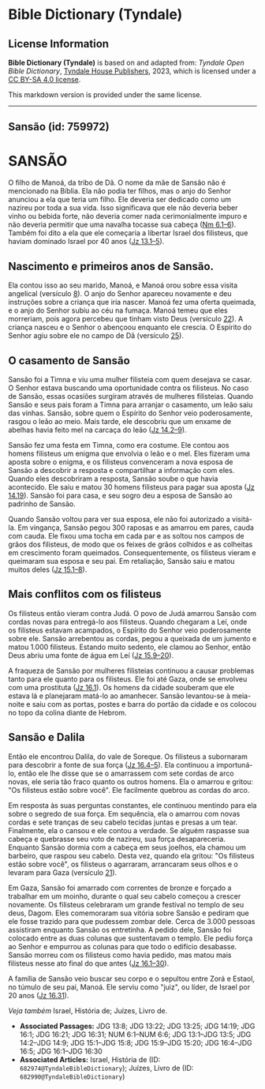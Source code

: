# Bible Dictionary (Tyndale)

## License Information

**Bible Dictionary (Tyndale)** is based on and adapted from: _Tyndale Open Bible Dictionary_, [Tyndale House Publishers](https://tyndaleopenresources.com/), 2023, which is licensed under a [CC BY-SA 4.0 license](https://creativecommons.org/licenses/by-sa/4.0/legalcode.en).

This markdown version is provided under the same license.



--------------------------------

## Sansão (id: 759972)

SANSÃO
======

O filho de Manoá, da tribo de Dã. O nome da mãe de Sansão não é mencionado na Bíblia. Ela não podia ter filhos, mas o anjo do Senhor anunciou a ela que teria um filho. Ele deveria ser dedicado como um nazireu por toda a sua vida. Isso significava que ele não deveria beber vinho ou bebida forte, não deveria comer nada cerimonialmente impuro e não deveria permitir que uma navalha tocasse sua cabeça ([Nm 6\.1–6](https://ref.ly/Num6:1-Num6:6)). Também foi dito a ela que ele começaria a libertar Israel dos filisteus, que haviam dominado Israel por 40 anos ([Jz 13\.1–5](https://ref.ly/Judg13:1-Judg13:5)).

Nascimento e primeiros anos de Sansão.
--------------------------------------

Ela contou isso ao seu marido, Manoá, e Manoá orou sobre essa visita angelical (versículo [8](https://ref.ly/Judg13:8)). O anjo do Senhor apareceu novamente e deu instruções sobre a criança que iria nascer. Manoá fez uma oferta queimada, e o anjo do Senhor subiu ao céu na fumaça. Manoá temeu que eles morreriam, pois agora percebeu que tinham visto Deus (versículo [22](https://ref.ly/Judg13:22)). A criança nasceu e o Senhor o abençoou enquanto ele crescia. O Espírito do Senhor agiu sobre ele no campo de Dã (versículo [25](https://ref.ly/Judg13:25)).

O casamento de Sansão
---------------------

Sansão foi a Timna e viu uma mulher filisteia com quem desejava se casar. O Senhor estava buscando uma oportunidade contra os filisteus. No caso de Sansão, essas ocasiões surgiram através de mulheres filisteias. Quando Sansão e seus pais foram a Timna para arranjar o casamento, um leão saiu das vinhas. Sansão, sobre quem o Espírito do Senhor veio poderosamente, rasgou o leão ao meio. Mais tarde, ele descobriu que um enxame de abelhas havia feito mel na carcaça do leão ([Jz 14\.2–9](https://ref.ly/Judg14:2-Judg14:9)).

Sansão fez uma festa em Timna, como era costume. Ele contou aos homens filisteus um enigma que envolvia o leão e o mel. Eles fizeram uma aposta sobre o enigma, e os filisteus convenceram a nova esposa de Sansão a descobrir a resposta e compartilhar a informação com eles. Quando eles descobriram a resposta, Sansão soube o que havia acontecido. Ele saiu e matou 30 homens filisteus para pagar sua aposta ([Jz 14\.19](https://ref.ly/Judg14:19)). Sansão foi para casa, e seu sogro deu a esposa de Sansão ao padrinho de Sansão.

Quando Sansão voltou para ver sua esposa, ele não foi autorizado a visitá\-la. Em vingança, Sansão pegou 300 raposas e as amarrou em pares, cauda com cauda. Ele fixou uma tocha em cada par e as soltou nos campos de grãos dos filisteus, de modo que os feixes de grãos colhidos e as colheitas em crescimento foram queimados. Consequentemente, os filisteus vieram e queimaram sua esposa e seu pai. Em retaliação, Sansão saiu e matou muitos deles ([Jz 15\.1–8](https://ref.ly/Judg15:1-Judg15:8)).

Mais conflitos com os filisteus
-------------------------------

Os filisteus então vieram contra Judá. O povo de Judá amarrou Sansão com cordas novas para entregá\-lo aos filisteus. Quando chegaram a Leí, onde os filisteus estavam acampados, o Espírito do Senhor veio poderosamente sobre ele. Sansão arrebentou as cordas, pegou a queixada de um jumento e matou 1\.000 filisteus. Estando muito sedento, ele clamou ao Senhor, então Deus abriu uma fonte de água em Leí ([Jz 15\.9–20](https://ref.ly/Judg15:9-Judg15:20)).

A fraqueza de Sansão por mulheres filisteias continuou a causar problemas tanto para ele quanto para os filisteus. Ele foi até Gaza, onde se envolveu com uma prostituta ([Jz 16\.1](https://ref.ly/Judg16:1)). Os homens da cidade souberam que ele estava lá e planejaram matá\-lo ao amanhecer. Sansão levantou\-se à meia\-noite e saiu com as portas, postes e barra do portão da cidade e os colocou no topo da colina diante de Hebrom.

Sansão e Dalila
---------------

Então ele encontrou Dalila, do vale de Soreque. Os filisteus a subornaram para descobrir a fonte de sua força ([Jz 16\.4–5](https://ref.ly/Judg16:4-Judg16:5)). Ela continuou a importuná\-lo, então ele lhe disse que se o amarrassem com sete cordas de arco novas, ele seria tão fraco quanto os outros homens. Ela o amarrou e gritou: "Os filisteus estão sobre você". Ele facilmente quebrou as cordas do arco.

Em resposta às suas perguntas constantes, ele continuou mentindo para ela sobre o segredo de sua força. Em sequência, ela o amarrou com novas cordas e sete tranças de seu cabelo tecidas juntas e presas a um tear. Finalmente, ela o cansou e ele contou a verdade. Se alguém raspasse sua cabeça e quebrasse seu voto de nazireu, sua força desapareceria. Enquanto Sansão dormia com a cabeça em seus joelhos, ela chamou um barbeiro, que raspou seu cabelo. Desta vez, quando ela gritou: "Os filisteus estão sobre você", os filisteus o agarraram, arrancaram seus olhos e o levaram para Gaza (versículo [21](https://ref.ly/Judg16:21)).

Em Gaza, Sansão foi amarrado com correntes de bronze e forçado a trabalhar em um moinho, durante o qual seu cabelo começou a crescer novamente. Os filisteus celebraram um grande festival no templo de seu deus, Dagom. Eles comemoraram sua vitória sobre Sansão e pediram que ele fosse trazido para que pudessem zombar dele. Cerca de 3\.000 pessoas assistiram enquanto Sansão os entretinha. A pedido dele, Sansão foi colocado entre as duas colunas que sustentavam o templo. Ele pediu força ao Senhor e empurrou as colunas para que todo o edifício desabasse. Sansão morreu com os filisteus como havia pedido, mas matou mais filisteus nesse ato final do que antes ([Jz 16\.1–30](https://ref.ly/Judg16:1-Judg16:30)).

A família de Sansão veio buscar seu corpo e o sepultou entre Zorá e Estaol, no túmulo de seu pai, Manoá. Ele serviu como "juiz", ou líder, de Israel por 20 anos ([Jz 16\.31](https://ref.ly/Judg16:31)).

*Veja também* Israel, História de; Juízes, Livro de.

* **Associated Passages:** JDG 13:8; JDG 13:22; JDG 13:25; JDG 14:19; JDG 16:1; JDG 16:21; JDG 16:31; NUM 6:1–NUM 6:6; JDG 13:1–JDG 13:5; JDG 14:2–JDG 14:9; JDG 15:1–JDG 15:8; JDG 15:9–JDG 15:20; JDG 16:4–JDG 16:5; JDG 16:1–JDG 16:30
* **Associated Articles:** Israel, História de (ID: `682974@TyndaleBibleDictionary`); Juízes, Livro de (ID: `682990@TyndaleBibleDictionary`)

